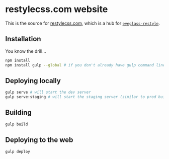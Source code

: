 # restylecss.com website

This is the source for [restylecss.com](http://www.restylecss.com), which is a hub for [`eyeglass-restyle`](https://github.com/eoneill/eyeglass-restyle).

## Installation

You know the drill...

```sh
npm install
npm install gulp --global # if you don't already have gulp command line installed
```

## Deploying locally

```sh
gulp serve # will start the dev server
gulp serve:staging # will start the staging server (similar to prod build)
```

## Building

```sh
gulp build
```

## Deploying to the web

```sh
gulp deploy
```

